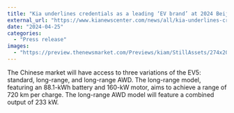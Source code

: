 ```yaml
---
title: "Kia underlines credentials as a leading ‘EV brand’ at 2024 Beijing International Automotive Exhibition"
external_url: "https://www.kianewscenter.com/news/all/kia-underlines-credentials-as-a-leading--ev-brand--at-2024-beijing-international-automotive-exhibiti/kia-underlines-credentials-as-a-leading--ev-brand--at-2024-beijing-international-automotive-exhibiti/s/c966b8df-e67b-4a94-8027-26ef8a6dfc94"
date: "2024-04-25"
categories:
  - "Press release"
images:
  - "https://preview.thenewsmarket.com/Previews/kiam/StillAssets/274x206/666631_v2.jpg"
---
```


The Chinese market will have access to three variations of the EV5: standard, long-range, and long-range AWD. The long-range model, featuring an 88.1-kWh battery and 160-kW motor, aims to achieve a range of 720 km per charge. The long-range AWD model will feature a combined output of 233 kW.